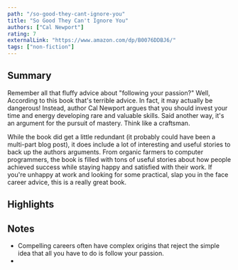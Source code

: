 ```yaml
---
path: "/so-good-they-cant-ignore-you"
title: "So Good They Can't Ignore You"
authors: ["Cal Newport"]
rating: 7
externalLink: "https://www.amazon.com/dp/B0076DDBJ6/"
tags: ["non-fiction"]
---
```


## Summary

Remember all that fluffy advice about "following your passion?" Well, According to this book that's terrible advice. In fact, it may actually be dangerous! Instead, author Cal Newport argues that you should invest your time and energy developing rare and valuable skills. Said another way, it's an argument for the pursuit of mastery. Think like a craftsman.

While the book did get a little redundant (it probably could have been a multi-part blog post), it does include a lot of interesting and useful stories to back up the authors arguments. From organic farmers to computer programmers, the book is filled with tons of useful stories about how people achieved success while staying happy and satisfied with their work. If you're unhappy at work and looking for some practical, slap you in the face career advice, this is a really great book.

## Highlights


## Notes

- Compelling careers often have complex origins that reject the simple idea that all you have to do is follow your passion.
-